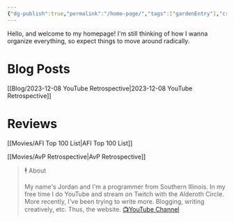 ```yaml
---
{"dg-publish":true,"permalink":"/home-page/","tags":["gardenEntry"],"created":"2023-11-28","updated":"2023-12-07"}
---
```



Hello, and welcome to my homepage! I'm still thinking of how I wanna organize everything, so expect things to move around radically.

# Blog Posts

[[Blog/2023-12-08 YouTube Retrospective\|2023-12-08 YouTube Retrospective]]

# Reviews

[[Movies/AFI Top 100 List\|AFI Top 100 List]]

[[Movies/AvP Retrospective\|AvP Retrospective]]

> 🕴 About
>
> My name's Jordan and I'm a programmer from Southern Illinois. In my free time I do YouTube and stream on Twitch with the Alderoth Circle. More recently, I've been trying to write more. Blogging, writing creatively, etc. Thus, the website.
> [📺YouTube Channel](https://youtube.com/@jordan_maynor)
